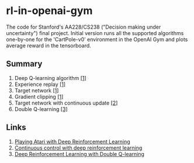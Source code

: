 # rl-in-openai-gym

The code for Stanford's AA228/CS238 ("Decision making under uncertainty") final
project. Initial version runs all the supported algorithms one-by-one for the
'CartPole-v0' environment in the OpenAI Gym and plots average reward in the
tensorboard.

## Summary

1.  Deep Q-learning algorithm [[1]](https://arxiv.org/abs/1312.5602)
2.  Experience replay [[1]](https://arxiv.org/abs/1312.5602)
3.  Target network [[1]](https://arxiv.org/abs/1312.5602)
4.  Gradient clipping [[1]](https://arxiv.org/abs/1312.5602)
5.  Target network with continuous update
    [[2]](https://arxiv.org/abs/1509.02971)
6.  Double Q-learning [[3]](https://arxiv.org/abs/1509.06461)

## Links

1.  [Playing Atari with Deep Reinforcement
    Learning](https://arxiv.org/abs/1312.5602)
2.  [Continuous control with deep reinforcement
    learning](https://arxiv.org/abs/1509.02971)
3.  [Deep Reinforcement Learning with Double
    Q-learning](https://arxiv.org/abs/1509.06461)
